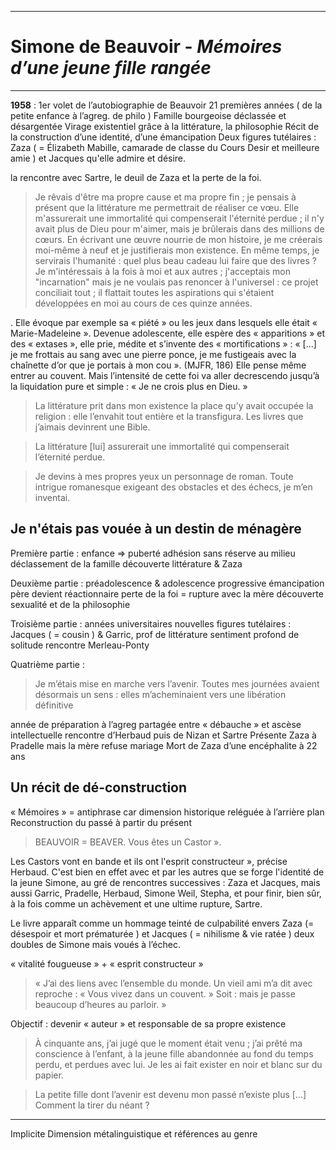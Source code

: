***
# Simone de Beauvoir - *Mémoires d’une jeune fille rangée*
***
**1958** : 1er volet de l’autobiographie de Beauvoir
21 premières années ( de la petite enfance à l’agreg. de philo )
Famille bourgeoise déclassée et désargentée 
Virage existentiel grâce à la littérature, la philosophie
Récit de la construction d’une identité, d’une émancipation 
Deux figures tutélaires : Zaza ( = Élizabeth Mabille, camarade de classe du Cours Desir et meilleure amie ) et Jacques qu'elle admire et désire.

la rencontre avec Sartre, le deuil de Zaza et la perte de la foi. 

> Je rêvais d'être ma propre cause et ma propre fin ; je pensais à présent que la littérature me permettrait de réaliser ce vœu. Elle m'assurerait une immortalité qui compenserait l'éternité perdue ; il n'y avait plus de Dieu pour m'aimer, mais je brûlerais dans des millions de cœurs. En écrivant une œuvre nourrie de mon histoire, je me créerais moi-même à neuf et je justifierais mon existence. En même temps, je servirais l'humanité : quel plus beau cadeau lui faire que des livres ? Je m'intéressais à la fois à moi et aux autres ; j'acceptais mon "incarnation" mais je ne voulais pas renoncer à l'universel : ce projet conciliait tout ; il flattait toutes les aspirations qui s'étaient développées en moi au cours de ces quinze années.

. Elle évoque par exemple sa « piété » ou les jeux dans lesquels elle était « Marie-Madeleine ». Devenue adolescente, elle espère des « apparitions » et des « extases », elle prie, médite et s’invente des « mortifications » : « […] je me frottais au sang avec une pierre ponce, je me fustigeais avec la chaînette d’or que je portais à mon cou ». (MJFR, 186) Elle pense même entrer au couvent. Mais l’intensité de cette foi va aller decrescendo jusqu’à la liquidation pure et simple : « Je ne crois plus en Dieu. »

> La littérature prit dans mon existence la place qu’y avait occupée la religion : elle l’envahit tout entière et la transfigura. Les livres que j’aimais devinrent une Bible.

> La littérature [lui] assurerait une immortalité qui compenserait l’éternité perdue.



> Je devins à mes propres yeux un personnage de roman. Toute intrigue romanesque exigeant des obstacles et des échecs, je m’en inventai.

## Je n'étais pas vouée à un destin de ménagère


Première partie : 
enfance ⇒ puberté 
adhésion sans réserve au milieu 
déclassement de la famille 
découverte littérature & Zaza 

Deuxième partie : 
préadolescence & adolescence 
progressive émancipation 
père devient réactionnaire 
perte de la foi = rupture avec la mère 
découverte sexualité et de la philosophie 

Troisième partie : 
années universitaires 
nouvelles figures tutélaires : Jacques ( = cousin ) & Garric, prof de littérature 
sentiment profond de solitude 
rencontre Merleau-Ponty 

Quatrième partie : 

> Je m’étais mise en marche vers l’avenir. Toutes mes journées avaient désormais un sens : elles m’acheminaient vers une libération définitive 

année de préparation à l’agreg 
partagée entre « débauche » et ascèse intellectuelle 
rencontre d’Herbaud puis de Nizan et Sartre 
Présente Zaza à Pradelle mais la mère refuse mariage 
Mort de Zaza d’une encéphalite à 22 ans

## Un récit de dé-construction 

« Mémoires » = antiphrase car dimension historique reléguée à l’arrière plan 
Reconstruction du passé à partir du présent 

> BEAUVOIR = BEAVER. Vous êtes un Castor ».

 Les Castors vont en bande et ils ont l'esprit constructeur », précise Herbaud. C'est bien en effet avec et par les autres que se forge l'identité de la jeune Simone, au gré de rencontres successives : Zaza et Jacques, mais aussi Garric, Pradelle, Herbaud, Simone Weil, Stepha, et pour finir, bien sûr, à la fois comme un achèvement et une ultime rupture, Sartre.

Le livre apparaît comme un hommage teinté de culpabilité envers Zaza (= désespoir et mort prématurée ) et Jacques ( = nihilisme & vie ratée ) deux doubles de Simone mais voués à l’échec.

« vitalité fougueuse » + « esprit constructeur »

> « J’ai des liens avec l’ensemble du monde. Un vieil ami m’a dit avec reproche : « Vous vivez dans un couvent. » Soit : mais je passe beaucoup d’heures au parloir. »

Objectif : devenir « auteur » et responsable de sa propre existence 

> À cinquante ans, j’ai jugé que le moment était venu ; j’ai prêté ma conscience à l’enfant, à la jeune fille abandonnée au fond du temps perdu, et perdues avec lui. Je les ai fait exister en noir et blanc sur du papier.

> La petite fille dont l’avenir est devenu mon passé n’existe plus […] Comment la tirer du néant ?

***
Implicite 
Dimension métalinguistique et références au genre 
